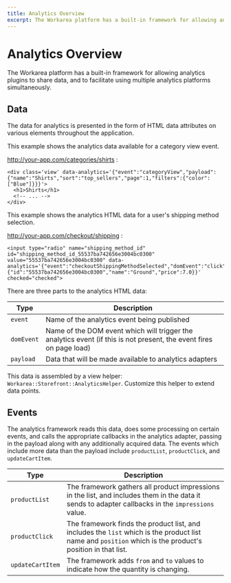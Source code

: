 ```yaml
---
title: Analytics Overview
excerpt: The Workarea platform has a built-in framework for allowing analytics plugins to share data, and to facilitate using multiple analytics platforms simultaneously.
---
```


# Analytics Overview

The Workarea platform has a built-in framework for allowing analytics plugins to share data, and to facilitate using multiple analytics platforms simultaneously.

## Data

The data for analytics is presented in the form of HTML data attributes on various elements throughout the application.

This example shows the analytics data available for a category view event.

http://your-app.com/categories/shirts :

```
<div class='view' data-analytics='{"event":"categoryView","payload":{"name":"Shirts","sort":"top_sellers","page":1,"filters":{"color":["Blue"]}}}'>
  <h1>Shirts</h1>
  <!-- ... -->
</div>
```

This example shows the analytics HTML data for a user's shipping method selection.

http://your-app.com/checkout/shipping :

```
<input type="radio" name="shipping_method_id" id="shipping_method_id_55537ba742656e3004bc0300" value="55537ba742656e3004bc0300" data-analytics='{"event":"checkoutShippingMethodSelected","domEvent":"click","payload":{"id":"55537ba742656e3004bc0300","name":"Ground","price":7.0}}' checked="checked">
```

There are three parts to the analytics HTML data:

| Type | Description |
| --- | --- |
| `event` | Name of the analytics event being published |
| `domEvent` | Name of the DOM event which will trigger the analytics event (if this is not present, the event fires on page load) |
| `payload` | Data that will be made available to analytics adapters |

This data is assembled by a view helper: `Workarea::Storefront::AnalyticsHelper`. Customize this helper to extend data points.

## Events

The analytics framework reads this data, does some processing on certain events, and calls the appropriate callbacks in the analytics adapter, passing in the payload along with any additionally acquired data. The events which include more data than the payload include `productList`, `productClick`, and `updateCartItem`.

| Type | Description |
| --- | --- |
| `productList` | The framework gathers all product impressions in the list, and includes them in the data it sends to adapter callbacks in the `impressions` value. |
| `productClick` | The framework finds the product list, and includes the `list` which is the product list name and `position` which is the product's position in that list. |
| `updateCartItem` | The framework adds `from` and `to` values to indicate how the quantity is changing. |
